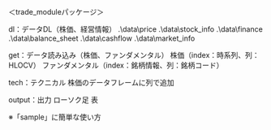 ＜trade_moduleパッケージ＞

dl：データDL（株価、経営情報） .\data\price .\data\stock_info .\data\finance .\data\balance_sheet .\data\cashflow .\data\market_info

get：データ読み込み（株価、ファンダメンタル） 株価（index：時系列、列：HLOCV） ファンダメンタル（index：銘柄情報、列：銘柄コード）

tech：テクニカル 株価のデータフレームに列で追加

output：出力 ローソク足 表

※「sample」に簡単な使い方